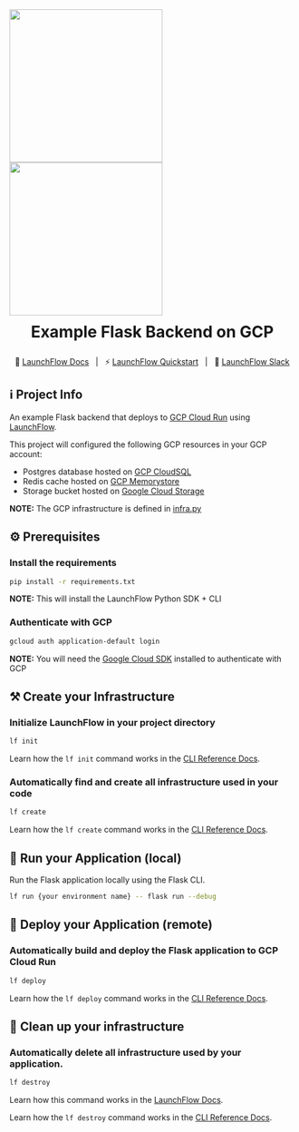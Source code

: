 <div style="display: flex; flex-direction: column; justify-content: center;">
    <a style="align-self: center" href="https://launchflow.com/" target="_blank">
        <img  height="auto" width="270" src="https://storage.googleapis.com/launchflow-public-images/launchflow-logo-dark.png#gh-dark-mode-only">
        <img  height="auto" width="270" src="https://storage.googleapis.com/launchflow-public-images/launchflow-logo-light.svg#gh-light-mode-only">
    </a>
    <div style="display: flex; align-content: center; gap: 4px; justify-content: center; margin-top: 12px; margin-bottom: 12px;">
        <h1 style="margin-top: 0px; margin-bottom: 0px; border-bottom: none;">
            Example Flask Backend on GCP
        </h1>
    </div>
</div>
<div style="text-align: center;">

📖 [LaunchFlow Docs](https://docs.launchflow.com/) &nbsp; | &nbsp; ⚡ [LaunchFlow Quickstart](https://docs.launchflow.com/docs/get-started) &nbsp; | &nbsp; 👋 [LaunchFlow Slack](https://join.slack.com/t/launchflowusers/shared_invite/zt-27wlowsza-Uiu~8hlCGkvPINjmMiaaMQ)

</div>

## ℹ️ Project Info

An example Flask backend that deploys to [GCP Cloud Run](https://cloud.google.com/run) using [LaunchFlow](https://launchflow.com/).

This project will configured the following GCP resources in your GCP account:
- Postgres database hosted on [GCP CloudSQL](https://cloud.google.com/sql)
- Redis cache hosted on [GCP Memorystore](https://cloud.google.com/memorystore)
- Storage bucket hosted on [Google Cloud Storage](https://cloud.google.com/storage)

<strong>NOTE:</strong> The GCP infrastructure is defined in [infra.py](/flask-backend/gcp/app/infra.py)

## ⚙️ Prerequisites

### Install the requirements
```bash
pip install -r requirements.txt
```

<strong>NOTE:</strong> This will install the LaunchFlow Python SDK + CLI

### Authenticate with GCP
```bash
gcloud auth application-default login
```
<strong>NOTE:</strong> You will need the [Google Cloud SDK](https://cloud.google.com/sdk/docs/install) installed to authenticate with GCP


## ⚒️ Create your Infrastructure

### Initialize LaunchFlow in your project directory

```bash
lf init
```

Learn how the `lf init` command works in the [CLI Reference Docs](https://docs.launchflow.com/reference/cli#launchflow-init).

### Automatically find and create all infrastructure used in your code

```bash
lf create
```

Learn how the `lf create` command works in the [CLI Reference Docs](https://docs.launchflow.com/reference/cli#launchflow-create).


## 🏃 Run your Application (local)

Run the Flask application locally using the Flask CLI.

```bash
lf run {your environment name} -- flask run --debug
```

## 🚀 Deploy your Application (remote)

### Automatically <strong>build</strong> and <strong>deploy</strong> the Flask application to GCP Cloud Run

```bash
lf deploy
```

Learn how the `lf deploy` command works in the [CLI Reference Docs](https://docs.launchflow.com/reference/cli#launchflow-deploy).

## 🧹 Clean up your infrastructure

### Automatically delete all infrastructure used by your application.

```bash
lf destroy
```

Learn how this command works in the [LaunchFlow Docs](https://docs.launchflow.com/reference/cli#launchflow-clean).

Learn how the `lf destroy` command works in the [CLI Reference Docs](https://docs.launchflow.com/reference/cli#launchflow-destroy).

